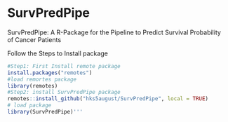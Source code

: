 # SurvPredPipe
SurvPredPipe: A R-Package for the Pipeline to Predict Survival Probability of Cancer Patients

Follow the Steps to Install package 
```r
#Step1: First Install remote package
install.packages("remotes") 
#load remortes package
library(remotes)
#Step2: install SurvPredPipe package
remotes::install_github("hks5august/SurvPredPipe", local = TRUE)
# load package
library(SurvPredPipe)'''
